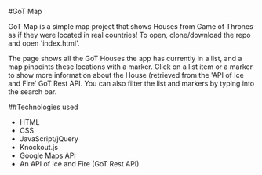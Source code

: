 #GoT Map

GoT Map is a simple map project that shows Houses from Game of Thrones as if they were located in real countries! To open, clone/download the repo and open 'index.html'.

The page shows all the GoT Houses the app has currently in a list, and a map pinpoints these locations with a marker. Click on a list item or a marker to show more information about the House (retrieved from the 'API of Ice and Fire' GoT Rest API. You can also filter the list and markers by typing into the search bar.

##Technologies used
<ul>
	<li>HTML</li>
	<li>CSS</li>
	<li>JavaScript/jQuery</li>
	<li>Knockout.js</li>
	<li>Google Maps API</li>
	<li>An API of Ice and Fire (GoT Rest API)</li>
</ul>
